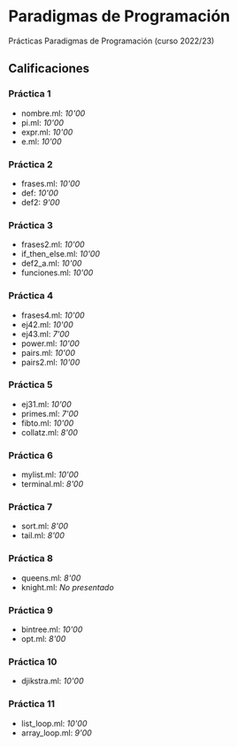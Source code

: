 # Paradigmas de Programación

Prácticas Paradigmas de Programación (curso 2022/23)

## Calificaciones

### **Práctica 1**
- nombre.ml: *10'00*
- pi.ml: *10'00* 
- expr.ml: *10'00*
- e.ml: *10'00*
### **Práctica 2**
- frases.ml: *10'00*
- def: *10'00*
- def2: *9'00*
### **Práctica 3**
- frases2.ml: *10'00*
- if_then_else.ml: *10'00*
- def2_a.ml: *10'00*
- funciones.ml: *10'00*
### **Práctica 4**
- frases4.ml: *10'00*
- ej42.ml: *10'00* 
- ej43.ml: *7'00*
- power.ml: *10'00*
- pairs.ml: *10'00*
- pairs2.ml: *10'00*
### **Práctica 5**
- ej31.ml: *10'00*
- primes.ml: *7'00*
- fibto.ml: *10'00*
- collatz.ml: *8'00*
### **Práctica 6** 
- mylist.ml: *10'00*
- terminal.ml: *8'00*
### **Práctica 7** 
- sort.ml: *8'00*
- tail.ml: *8'00*
### **Práctica 8** 
- queens.ml: *8'00*
- knight.ml: *No presentado*
### **Práctica 9** 
- bintree.ml: *10'00*
- opt.ml: *8'00*
### **Práctica 10**
- djikstra.ml: *10'00*
### **Práctica 11** 
- list_loop.ml: *10'00*
- array_loop.ml: *9'00* 
